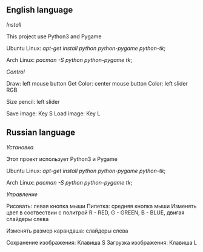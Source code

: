 English language
-------------------------------------------------------------------
*Install*

This project use Python3 and Pygame


Ubuntu Linux:
*apt-get install python python-pygame python-tk*;

Arch Linux:
*pacman -S python python-pygame tk*;

*Control*

Draw: left mouse button
Get Color: center mouse button
Color: left slider RGB

Size pencil: left slider

Save image: Key S
Load image: Key L


Russian language
-------------------------------------------------------------------
*Установка*

Этот проект использует Python3 и Pygame


Ubuntu Linux:
*apt-get install python python-pygame python-tk*;

Arch Linux:
*pacman -S python python-pygame tk*;

*Управление*

Рисовать: левая кнопка мыши
Пипетка: средняя кнопка мыши
Изменять цвет в соотвествии с политрой R - RED, G - GREEN, B - BLUE, 
двигая слайдеры слева

Изменять размер карандаша: слайдеры слева

Сохранение изображения: Клавиша S
Загрузка изображения: Клавиша L
